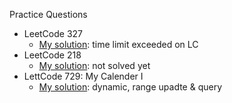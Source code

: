 Practice Questions
- LeetCode 327
  - [My solution](../leetcode/327.py): time limit exceeded on LC
- LeetCode 218
  - [My solution](../leetcode/218.py): not solved yet
- LettCode 729: My Calender I
  - [My solution](../leetcode/729.py): dynamic, range upadte & query